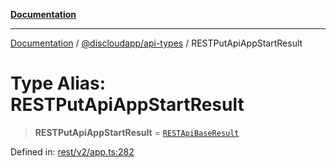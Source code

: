 [**Documentation**](../../../README.md)

***

[Documentation](../../../packages.md) / [@discloudapp/api-types](../README.md) / RESTPutApiAppStartResult

# Type Alias: RESTPutApiAppStartResult

> **RESTPutApiAppStartResult** = [`RESTApiBaseResult`](../interfaces/RESTApiBaseResult.md)

Defined in: [rest/v2/app.ts:282](https://github.com/discloud/discloud.app/blob/e06d08869d94db25520cbe5fdcc3cdbc242fb0cb/packages/api-types/rest/v2/app.ts#L282)
